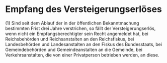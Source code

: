 # Empfang des Versteigerungserlöses

(1) Sind seit dem Ablauf der in der öffentlichen Bekanntmachung bestimmten Frist drei Jahre verstrichen, so fällt der Versteigerungserlös, wenn nicht ein Empfangsberechtigter sein Recht angemeldet hat, bei Reichsbehörden und Reichsanstalten an den Reichsfiskus, bei Landesbehörden und Landesanstalten an den Fiskus des Bundesstaats, bei Gemeindebehörden und Gemeindeanstalten an die Gemeinde, bei Verkehrsanstalten, die von einer Privatperson betrieben werden, an diese.